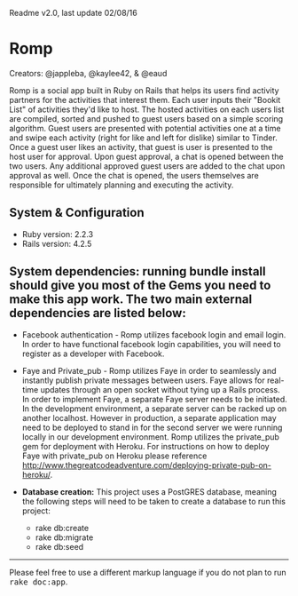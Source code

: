 Readme v2.0, last update 02/08/16

# Romp

Creators: @jappleba, @kaylee42, & @eaud

Romp is a social app built in Ruby on Rails that helps its users find activity partners for the activities that interest them. Each user inputs their "Bookit List" of activities they'd like to host.  The hosted activities on each users list are compiled, sorted and pushed to guest users based on a simple scoring algorithm. Guest users are presented with potential activities one at a time and swipe each activity (right for like and left for dislike) similar to Tinder. Once a guest user likes an activity, that guest is user is presented to the host user for approval. Upon guest approval, a chat is opened between the two users. Any additional approved guest users are added to the chat upon approval as well. Once the chat is opened, the users themselves are responsible for ultimately planning and executing the activity.

## System & Configuration
* Ruby version: 2.2.3
* Rails version: 4.2.5


## System dependencies: running bundle install should give you most of the Gems you need to make this app work. The two main external dependencies are listed below:
* Facebook authentication - Romp utilizes facebook login and email login. In order to have functional facebook login capabilities, you will need to register as a developer with Facebook.
* Faye and Private_pub - Romp utilizes Faye in order to seamlessly and instantly publish private messages between users. Faye allows for real-time updates through an open socket without tying up a Rails process. In order to implement Faye, a separate Faye server needs to be initiated. In the development environment, a separate server can be racked up on another localhost. However in production, a separate application may need to be deployed to stand in for the second server we were running locally in our development environment. Romp utilizes the private_pub gem for deployment with Heroku. For instructions on how to deploy Faye with private_pub on Heroku please reference http://www.thegreatcodeadventure.com/deploying-private-pub-on-heroku/.

* **Database creation:** This project uses a PostGRES database, meaning the following steps will need to be taken to create a database to run this project:
  * rake db:create
  * rake db:migrate
  * rake db:seed


<hr>

Please feel free to use a different markup language if you do not plan to run
<tt>rake doc:app</tt>.
